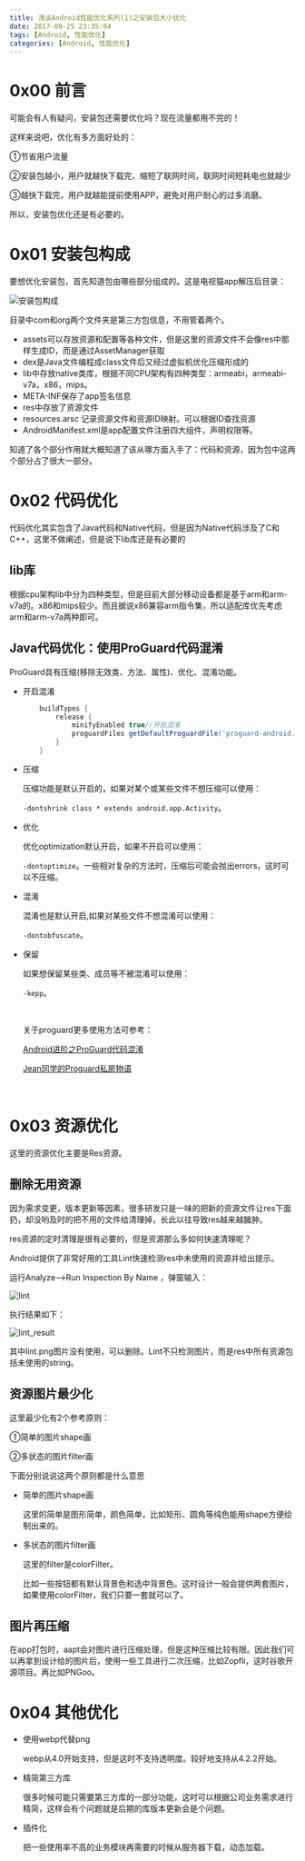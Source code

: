 ```yaml
---
title: 浅谈Android性能优化系列(1)之安装包大小优化
date: 2017-09-25 23:35:04
tags: [Android, 性能优化]
categories: [Android, 性能优化]
---
```


# 0x00 前言

可能会有人有疑问，安装包还需要优化吗？现在流量都用不完的！

这样来说吧，优化有多方面好处的：

①节省用户流量

②安装包越小，用户就越快下载完，缩短了联网时间，联网时间短耗电也就越少

③越快下载完，用户就越能提前使用APP，避免对用户耐心的过多消磨。

所以，安装包优化还是有必要的。

<!-- more -->

# 0x01 安装包构成

要想优化安装包，首先知道包由哪些部分组成的。这是电视猫app解压后目录：

![安装包构成](浅谈Android性能优化系列-1-之安装包大小优化/安装包构成.png)

目录中com和org两个文件夹是第三方包信息，不用管着两个。

- assets可以存放资源和配置等各种文件，但是这里的资源文件不会像res中那样生成ID，而是通过AssetManager获取
- dex是Java文件编程成class文件后又经过虚拟机优化压缩形成的
- lib中存放native类库，根据不同CPU架构有四种类型：armeabi，armeabi-v7a，x86，mips。
- META-INF保存了app签名信息
- res中存放了资源文件
- resources.arsc 记录资源文件和资源ID映射。可以根据ID查找资源
- AndroidManifest.xml是app配置文件注册四大组件，声明权限等。



知道了各个部分作用就大概知道了该从哪方面入手了：代码和资源，因为包中这两个部分占了很大一部分。

# 0x02 代码优化

代码优化其实包含了Java代码和Native代码，但是因为Native代码涉及了C和C++，这里不做阐述，但是说下lib库还是有必要的

## lib库

根据cpu架构lib中分为四种类型，但是目前大部分移动设备都是基于arm和arm-v7a的。x86和mips较少。而且据说x86兼容arm指令集，所以适配库优先考虑arm和arm-v7a两种即可。

## Java代码优化：使用ProGuard代码混淆

ProGuard具有压缩(移除无效类、方法、属性)、优化、混淆功能。

- 开启混淆

  ```groovy
      buildTypes {
          release {
              minifyEnabled true//开启混淆
              proguardFiles getDefaultProguardFile('proguard-android.txt'), 'proguard-rules.pro' //混淆文件
          }
      }
  ```

- 压缩

  压缩功能是默认开启的，如果对某个或某些文件不想压缩可以使用：

  `-dontshrink class * extends android.app.Activity`。

- 优化

  优化optimization默认开启，如果不开启可以使用：

  `-dontoptimize`。一些相对复杂的方法时，压缩后可能会抛出errors，这时可以不压缩。

- 混淆

  混淆也是默认开启,如果对某些文件不想混淆可以使用：

  `-dontobfuscate`。

- 保留

  如果想保留某些类、成员等不被混淆可以使用：

  `-kepp`。

  ​

  关于proguard更多使用方法可参考：

  [Android进阶之ProGuard代码混淆](http://hanhailong.com/2015/12/28/Android%E8%BF%9B%E9%98%B6%E4%B9%8BProGuard%E4%BB%A3%E7%A0%81%E6%B7%B7%E6%B7%86/)

  [Jean同学的Proguard私房物语](https://my.oschina.net/u/659658/blog/71976)

  ​

# 0x03 资源优化

这里的资源优化主要是Res资源。

## 删除无用资源

因为需求变更，版本更新等因素，很多研发只是一味的把新的资源文件让res下面扔，却没哟及时的把不用的文件给清理掉，长此以往导致res越来越臃肿。

res资源的定时清理是很有必要的，但是资源那么多如何快速清理呢？

Android提供了非常好用的工具Lint快速检测res中未使用的资源并给出提示。

运行Analyze—>Run Inspection By Name ，弹窗输入：

![lint](浅谈Android性能优化系列-1-之安装包大小优化/lint.png)

执行结果如下：

![lint_result](浅谈Android性能优化系列-1-之安装包大小优化/lint_result.png)

其中lint.png图片没有使用，可以删除。Lint不只检测图片，而是res中所有资源包括未使用的string。

## 资源图片最少化

这里最少化有2个参考原则：

①简单的图片shape画

②多状态的图片filter画

下面分别说说这两个原则都是什么意思

- 简单的图片shape画

  这里的简单是图形简单，颜色简单，比如矩形、圆角等纯色能用shape方便绘制出来的。

- 多状态的图片filter画

  这里的filter是colorFilter。

  比如一些按钮都有默认背景色和选中背景色。这时设计一般会提供两套图片，如果使用colorFilter，我们只要一套就可以了。

## 图片再压缩

在app打包时，aapt会对图片进行压缩处理，但是这种压缩比较有限。因此我们可以再拿到设计给的图片后，使用一些工具进行二次压缩，比如Zopfli，这时谷歌开源项目。再比如PNGoo。

# 0x04 其他优化

- 使用webp代替png

  webp从4.0开始支持，但是这时不支持透明度。较好地支持从4.2.2开始。

- 精简第三方库

  很多时候可能只需要第三方库的一部分功能，这时可以根据公司业务需求进行精简，这样会有个问题就是后期的库版本更新会是个问题。

- 插件化

  把一些使用率不高的业务模块再需要的时候从服务器下载，动态加载。